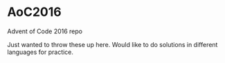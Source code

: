 # AoC2016
Advent of Code  2016 repo

Just wanted to throw these up here. Would like to do solutions in different languages for practice.

